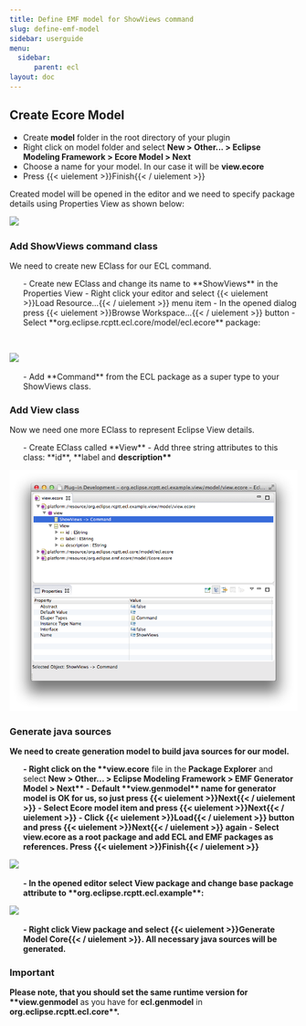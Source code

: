 ```yaml
---
title: Define EMF model for ShowViews command
slug: define-emf-model
sidebar: userguide
menu:
  sidebar:
      parent: ecl
layout: doc
---
```


## Create Ecore Model
- Create **model** folder in the root directory of your plugin
- Right click on model folder and select **New > Other... > Eclipse Modeling Framework > Ecore Model > Next**
- Choose a name for your model. In our case it will be **view.ecore**
- Press {{< uielement >}}Finish{{< / uielement >}}


Created model will be opened in the editor and we need to specify package details using Properties View as shown below:

![](screenshot-new-command-guide-2.png)

### Add ShowViews command class

We need to create new EClass for our ECL command.
<ul>
- Create new EClass and change its name to **ShowViews** in the Properties View
- Right click your editor and select {{< uielement >}}Load Resource...{{< / uielement >}} menu item
- In the opened dialog press {{< uielement >}}Browse Workspace...{{< / uielement >}} button
- Select **org.eclipse.rcptt.ecl.core/model/ecl.ecore** package:
</ul>
<br>

![](screenshot-new-command-guide-3.png)
<ul>
- Add **Command** from the ECL package as a super type to your ShowViews class.
</ul>

### Add View class

Now we need one more EClass to represent Eclipse View details.
<ul>
- Create EClass called **View**
- Add three string attributes to this class: **id**, **label</b> and <b>description**
</ul>

![](screenshot-new-command-guide-4.png)

### Generate java sources

We need to create generation model to build java sources for our model.
<ul>
- Right click on the **view.ecore</b> file in the <b>Package Explorer</b> and select <b>New > Other... > Eclipse Modeling Framework > EMF Generator Model > Next**
- Default **view.genmodel** name for generator model is OK for us, so just press {{< uielement >}}Next{{< / uielement >}}
- Select Ecore model item and press {{< uielement >}}Next{{< / uielement >}}
- Click {{< uielement >}}Load{{< / uielement >}} button and press {{< uielement >}}Next{{< / uielement >}} again
- Select view.ecore as a root package and add ECL and EMF packages as references. Press {{< uielement >}}Finish{{< / uielement >}}
</ul>

![](screenshot-new-command-guide-5.png)
<ul>
- In the opened editor select View package and change base package attribute to **org.eclipse.rcptt.ecl.example**:
</ul>

![](screenshot-new-command-guide-6.png)

<ul>
- Right click View package and select {{< uielement >}}Generate Model Core{{< / uielement >}}. All necessary java sources will be generated.
</ul>

<div class="panel panel-warning">
<div class="panel-heading">
    <h3 class="panel-title">Important</h3>
  </div>
  <div class="panel-body">
    Please note, that you should set the same runtime version for **view.genmodel</b> as you have for <b>ecl.genmodel</b> in <b>org.eclipse.rcptt.ecl.core**.
 </div>
</div>
